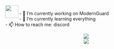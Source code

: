 <img height="40" align="left" src="https://skillicons.dev/icons?i=java,python,php,idea&theme=dark"/>
<br />

<span>
- 🔭 I’m currently working on ModernGuard
  <br />
- 🌱 I’m currently learning everything
  <br />
- 📫 How to reach me: discord
</span>


<br>
<p align="center">
  <picture>
    <img src="https://github-readme-stats-ten-psi-28.vercel.app/api?username=siroo2137&hide_progress=false&layout=compact&hide=glsl,batchfile&hide_title=true&show_icons=true&hide_border=true&border_radius=15&theme=omni"/>
  </picture>

  <br>
  <picture>
    <img src="https://github-readme-stats-ten-psi-28.vercel.app/api/top-langs?username=siroo2137&hide_progress=false&layout=compact&hide=glsl,batchfile&hide_title=true&show_icons=true&hide_border=true&border_radius=15&theme=omni"/>
  </picture>
</p>
